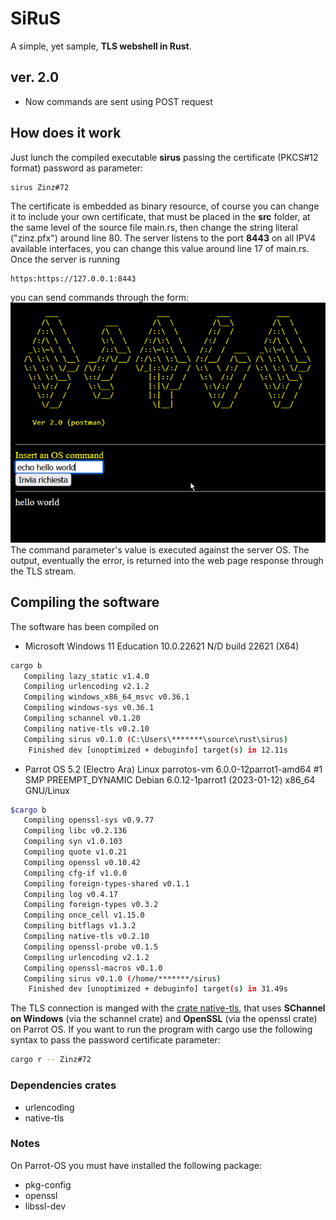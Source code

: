 # SiRuS
A simple, yet sample, **TLS webshell in Rust**.

## ver. 2.0 
- Now commands are sent using POST request

## How does it work
Just lunch the compiled executable **sirus** passing the certificate (PKCS#12 format) password as parameter:

    sirus Zinz#72
The certificate is embedded as binary resource, of course you can change it to include your own certificate, that must be placed in the **src** folder, at the same level of the source file main.rs, then change the string literal ("zinz.pfx") around line 80.
The server listens to the port **8443** on all IPV4 available interfaces, you can change this value around line 17 of main.rs. 
Once the server is running
    
    https:https://127.0.0.1:8443 
you can send commands through the form:
<br>![img](./img/screen.png)<br>
The command parameter's value is executed against the server OS. The output, eventually the error, is returned into the web page response through the TLS stream.

## Compiling the software
The software has been compiled on
-  Microsoft Windows 11 Education
10.0.22621 N/D build 22621 (X64)

```bash
cargo b
   Compiling lazy_static v1.4.0
   Compiling urlencoding v2.1.2
   Compiling windows_x86_64_msvc v0.36.1
   Compiling windows-sys v0.36.1
   Compiling schannel v0.1.20
   Compiling native-tls v0.2.10
   Compiling sirus v0.1.0 (C:\Users\*******\source\rust\sirus)
    Finished dev [unoptimized + debuginfo] target(s) in 12.11s
```

- Parrot OS 5.2 (Electro Ara) Linux parrotos-vm 6.0.0-12parrot1-amd64 #1 SMP PREEMPT_DYNAMIC Debian 6.0.12-1parrot1 (2023-01-12) x86_64 GNU/Linux


```bash
$cargo b
   Compiling openssl-sys v0.9.77
   Compiling libc v0.2.136
   Compiling syn v1.0.103
   Compiling quote v1.0.21
   Compiling openssl v0.10.42
   Compiling cfg-if v1.0.0
   Compiling foreign-types-shared v0.1.1
   Compiling log v0.4.17
   Compiling foreign-types v0.3.2
   Compiling once_cell v1.15.0
   Compiling bitflags v1.3.2
   Compiling native-tls v0.2.10
   Compiling openssl-probe v0.1.5
   Compiling urlencoding v2.1.2
   Compiling openssl-macros v0.1.0
   Compiling sirus v0.1.0 (/home/*******/sirus)
    Finished dev [unoptimized + debuginfo] target(s) in 31.49s

```

The TLS connection is manged with the [crate native-tls](https://crates.io/crates/native-tls), that uses **SChannel on Windows** (via the schannel crate) and **OpenSSL** (via the openssl crate) on Parrot OS.
If you want to run the program with cargo use the following syntax to pass the password certificate parameter:
```bash
cargo r -- Zinz#72
```

### Dependencies crates
- urlencoding
- native-tls

### Notes
On Parrot-OS you must have installed the following package:
- pkg-config
- openssl
- libssl-dev



